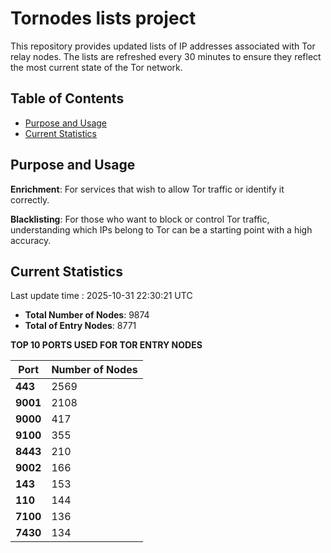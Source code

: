 # Tornodes lists project

This repository provides updated lists of IP addresses associated with Tor relay nodes. The lists are refreshed every 30 minutes to ensure they reflect the most current state of the Tor network.

## Table of Contents

- [Purpose and Usage](#purpose-and-usage)
- [Current Statistics](#current-statistics)


## Purpose and Usage

**Enrichment**: For services that wish to allow Tor traffic or identify it correctly.

**Blacklisting**: For those who want to block or control Tor traffic, understanding which IPs belong to Tor can be a starting point with a high accuracy.

## Current Statistics

Last update time : 2025-10-31 22:30:21 UTC

- **Total Number of Nodes**: 9874
- **Total of Entry Nodes**: 8771

**TOP 10 PORTS USED FOR TOR ENTRY NODES**

| **Port** | **Number of Nodes** |
|------|-----------------|
| **443**   | 2569  |
| **9001**   | 2108  |
| **9000**   | 417  |
| **9100**   | 355  |
| **8443**   | 210  |
| **9002**   | 166  |
| **143**   | 153  |
| **110**   | 144  |
| **7100**   | 136  |
| **7430**   | 134  |

